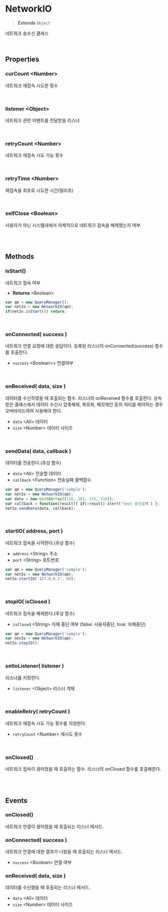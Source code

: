# NetworkIO
> **Extends** `Object`

네트워크 송수신 클래스

<br/>

## Properties

### curCount \<Number>

네트워크 재접속 시도한 횟수

<br/>

### listener \<Object>

네트워크 관련 이벤트를 전달받을 리스너

<br/>

### retryCount \<Number>

네트워크 재접속 시도 가능 횟수

<br/>

### retryTime \<Number>

재접속을 최초로 시도한 시간(밀리초)

<br/>

### selfClose \<Boolean>

사용자가 아닌 시스템내에서 자체적으로 네트워크 접속을 해제했는지 여부 

<br/>
<br/>

## Methods

### isStart()

네트워크 접속 여부

* **Returns** \<Boolean>

```js
var qm = new QueryManager();
var netIo = new NetworkIO(qm);
if(netIo.isStart()) return;
```

<br/>

### onConnected( success )

네트워크 연결 요청에 대한 응답이다. 등록된 리스너의 onConnected(success) 함수를 호출한다.

* `success` \<Boolean>> 연결여부

<br/>

### onReceived( data, size )

데이터를 수신하였을 때 호출되는 함수. 리스너의 onReceived 함수를 호출한다. 상속받은 클래스에서 데이터 수신시 압축해제, 복호화, 패킷체인 등의 처리를 해야하는 경우 오버라이드하여 사용해야 한다.

* `data` \<All> 데이터
* `size` \<Number> 데이터 사이즈

<br/>

### sendData( data, callback )

데이터를 전송한다.(추상 함수)

* `data` \<All> 전송할 데이터
* `callback` \<Function> 전송실패 콜백함수

```js
var qm = new QueryManager('sample');
var netIo = new NetworkIO(qm);
var data = new Uint8Array([116, 101, 115, 116]);
var callback = function(result){ if(!result) alert('test 송신실패') };
netIo.sendData(data, callback);
```

<br/>

### startIO( address, port )

네트워크 접속을 시작한다.(추상 함수)

* `address` \<String> 주소
* `port` \<String> 포트번호

```js
var qm = new QueryManager('sample');
var netIo = new NetworkIO(qm);
netIo.startIO('127.0.0.1', 80);
```

<br/>

### stopIO( isClosed )

네트워크 접속을 해제한다.(추상 함수)

* `isClosed` \<String> 자체 중단 여부 (false: 사용자중단, true: 자체중단)

```js
var qm = new QueryManager('sample');
var netIo = new NetworkIO(qm);
netIo.stopIO();
```

<br/>

### setIoListener( listener )

리스너를 지정한다.

* `listener` \<Object> 리스너 객체

<br/>

### enableRetry( retryCount )

네트워크 재접속 시도 가능 횟수를 지정한다.

* `retryCount` \<Number> 재시도 횟수

<br/>

### onClosed()

네트워크 접속이 끊어졌을 때 호출하는 함수. 리스너의 onClosed 함수를 호출해준다.

<br/>
<br/>

## Events

### onClosed()

네트워크 연결이 끊어졌을 때 호출되는 리스너 메서드.

### onConnected( success )

네트워크 연결에 대한 결과가 나왔을 때 호출되는 리스너 메서드.

* `success` \<Boolean> 연결 여부

### onReceived( data, size )

데이터를 수신했을 때 호출되는 리스너 메서드.

* `data` \<All> 데이터
* `size` \<Number> 데이터 사이즈

<br/>

